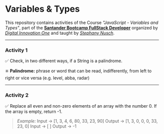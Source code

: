 # Variables & Types

This repository contains activities of the Course *"JavaScript - Variables and Types"*, part of the **[Santander Bootcamp FullStack Developer](https://app.becas-santander.com/pt-BR/program/bolsas-santander-tecnologia-santander-bootcamp-2022)** organized by *[Digital Innovation One](https://www.dio.me/en)* and taught by *[Stephany Nusch](https://github.com/stebsnusch)*.

---

### Activity 1
✅ Check, in two different ways, if a String is a palindrome.

✳️ **Palindrome:** phrase or word that can be read, indifferently, from left to right or vice versa (e.g. level, abba, radar)

---

### Activity 2
✅ Replace all even and non-zero elements of an array with the number 0. If the array is empty, return -1.

>*Example:* 
Input -> [1, 3, 4, 6, 80, 33, 23, 90]
Output -> [1, 3, 0, 0, 0, 33, 23, 0]
Input -> [ ]
Output -> -1